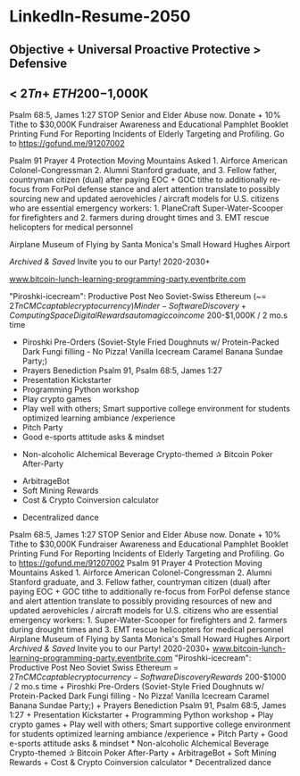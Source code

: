 # LinkedIn-Resume-2050
## Objective + Universal Proactive Protective >  Defensive
## < $2Tn+ ~ETH$$200-$1,000K
Psalm 68:5, James 1:27
STOP Senior and Elder Abuse now.
Donate + 10% Tithe to $30,000K Fundraiser Awareness and Educational Pamphlet Booklet Printing Fund For Reporting Incidents of Elderly Targeting and Profiling.
Go to https://gofund.me/91207002

Psalm 91 Prayer 4 Protection Moving Mountains
Asked 1. Airforce American Colonel-Congressman 2. Alumni Stanford graduate, and 3. Fellow father, countryman citizen (dual) after paying EOC + GOC tithe to additionally re-focus from ForPol defense stance and alert attention translate to possibly sourcing new and updated aerovehicles / aircraft models for U.S. citizens who are essential emergency workers: 1. PlaneCraft Super-Water-Scooper for firefighters and 2. farmers during drought times and 3. EMT rescue helicopters for medical personnel

Airplane Museum of Flying by Santa Monica's Small Howard Hughes Airport

*Archived & Saved* Invite you to our Party! 2020-2030+

www.bitcoin-lunch-learning-programming-party.eventbrite.com

"Piroshki-icecream": Productive Post Neo Soviet-Swiss Ethereum (~= $2Tn CMC captable cryptocurrency) Minder-Software Discovery + Computing Space Digital Rewards automagic coincome ~$200-$1,000K / 2 mo.s time

+ Piroshki Pre-Orders (Soviet-Style Fried Doughnuts w/ Protein-Packed Dark Fungi filling - No Pizza! Vanilla Icecream Caramel Banana Sundae Party;)
+ Prayers Benediction Psalm 91, Psalm 68:5, James 1:27
+ Presentation Kickstarter
+ Programming Python workshop
+ Play crypto games
+ Play well with others; Smart supportive college environment for students optimized learning ambiance /experience
+ Pitch Party
+ Good e-sports attitude asks & mindset
* Non-alcoholic Alchemical Beverage Crypto-themed
✰ Bitcoin Poker After-Party
+ ArbitrageBot
+ Soft Mining Rewards
+ Cost & Crypto Coinversion calculator
* Decentralized dance 


Psalm 68:5, James 1:27 STOP Senior and Elder Abuse now. Donate + 10% Tithe to $30,000K Fundraiser Awareness and Educational Pamphlet Booklet Printing Fund For Reporting Incidents of Elderly Targeting and Profiling. Go to https://gofund.me/91207002  Psalm 91 Prayer 4 Protection Moving Mountains Asked 1. Airforce American Colonel-Congressman 2. Alumni Stanford graduate, and 3. Fellow father, countryman citizen (dual) after paying EOC + GOC tithe to additionally re-focus from ForPol defense stance and alert attention translate to possibly providing resources of new and updated aerovehicles / aircraft models for U.S. citizens who are essential emergency workers: 1. Super-Water-Scooper for firefighters and 2. farmers during drought times and 3. EMT rescue helicopters for medical personnel   Airplane Museum of Flying by Santa Monica's Small Howard Hughes Airport  *Archived &amp; Saved* Invite you to our Party!  2020-2030+  www.bitcoin-lunch-learning-programming-party.eventbrite.com  "Piroshki-icecream": Productive Post Neo Soviet Swiss Ethereum = $2Tn CMC captable cryptocurrency - Software Discovery Rewards ~$200-$1000 / 2 mo.s time  + Piroshki Pre-Orders (Soviet-Style Fried Doughnuts w/ Protein-Packed Dark Fungi filling - No Pizza! Vanilla Icecream Caramel Banana Sundae Party;) + Prayers Benediction Psalm 91, Psalm 68:5, James 1:27 + Presentation Kickstarter + Programming Python workshop + Play crypto games + Play well with others; Smart supportive college environment for students optimized learning ambiance /experience + Pitch Party + Good e-sports attitude asks  &amp; mindset * Non-alcoholic Alchemical Beverage Crypto-themed ✰ Bitcoin Poker After-Party + ArbitrageBot + Soft Mining Rewards + Cost &amp; Crypto Coinversion calculator * Decentralized dance
